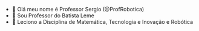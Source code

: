 - 👋 Olá meu nome é Professor Sergio (@ProfRobotica)
- 👀 Sou Professor do Batista Leme
- 🌱 Leciono a Disciplina de Matemática, Tecnologia e Inovação e Robótica


<!---
ProfRobotica/ProfRobotica is a ✨ special ✨ repository because its `README.md` (this file) appears on your GitHub profile.
You can click the Preview link to take a look at your changes.
--->
